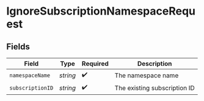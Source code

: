 # IgnoreSubscriptionNamespaceRequest


## Fields

| Field                        | Type                         | Required                     | Description                  |
| ---------------------------- | ---------------------------- | ---------------------------- | ---------------------------- |
| `namespaceName`              | *string*                     | :heavy_check_mark:           | The namespace name           |
| `subscriptionID`             | *string*                     | :heavy_check_mark:           | The existing subscription ID |